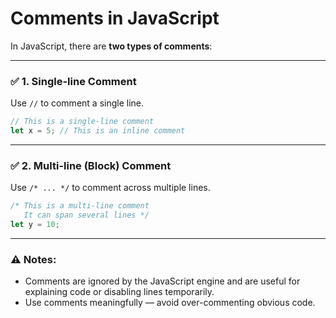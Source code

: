 # Comments in JavaScript

In JavaScript, there are **two types of comments**:

---

### ✅ **1. Single-line Comment**

Use `//` to comment a single line.

```javascript
// This is a single-line comment
let x = 5; // This is an inline comment
```

---

### ✅ **2. Multi-line (Block) Comment**

Use `/* ... */` to comment across multiple lines.

```javascript
/* This is a multi-line comment
   It can span several lines */
let y = 10;
```

---

### ⚠️ Notes:

* Comments are ignored by the JavaScript engine and are useful for explaining code or disabling lines temporarily.
* Use comments meaningfully — avoid over-commenting obvious code.


